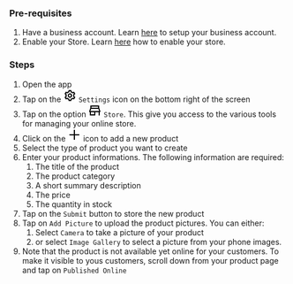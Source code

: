 ### Pre-requisites
1. Have a business account. Learn [here](../HowToSetupBusinessAccount.md) to setup your business account.
2. Enable your Store. Learn [here](HowToSetupStore.md) how to enable your store.

### Steps
1. Open the app
2. Tap on the ![](../images/icon-settings.png) `Settings` icon on the bottom right of the screen
3. Tap on the option ![](../images/icon-store.png) `Store`. This give you access to the various tools for managing your online store.
4. Click on the ![](../images/icons-plus.png) icon to add a new product
5. Select the type of product you want to create
6. Enter your product informations. The following information are required:
   1. The title of the product
   2. The product category
   3. A short summary description
   4. The price 
   5. The quantity in stock
7. Tap on the `Submit` button to store the new product
8. Tap on `Add Picture` to upload the product pictures. You can either:
   1. Select `Camera` to take a picture of your product
   2. or select `Image Gallery` to select a picture from your phone images.
9. Note that the product is not available yet online for your customers. To make it visible to yous customers, scroll down from your product page and tap on `Published Online`

